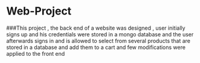 # Web-Project

###This project , the back end of a website was designed , user initially signs up and his credentials were stored in a mongo database and the user  afterwards signs in and is allowed to select from several products that are stored in a database and add them to a cart and few modifications were applied to the front end
